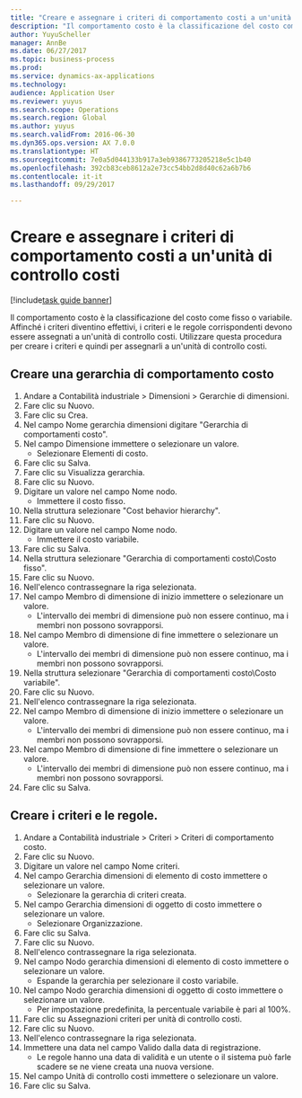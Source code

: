 ```yaml
--- 
title: "Creare e assegnare i criteri di comportamento costi a un'unità di controllo costi"
description: "Il comportamento costo è la classificazione del costo come fisso o variabile."
author: YuyuScheller
manager: AnnBe
ms.date: 06/27/2017
ms.topic: business-process
ms.prod: 
ms.service: dynamics-ax-applications
ms.technology: 
audience: Application User
ms.reviewer: yuyus
ms.search.scope: Operations
ms.search.region: Global
ms.author: yuyus
ms.search.validFrom: 2016-06-30
ms.dyn365.ops.version: AX 7.0.0
ms.translationtype: HT
ms.sourcegitcommit: 7e0a5d044133b917a3eb9386773205218e5c1b40
ms.openlocfilehash: 392cb83ceb8612a2e73cc54bb2d8d40c62a6b7b6
ms.contentlocale: it-it
ms.lasthandoff: 09/29/2017

---
```

# <a name="create-and-assign-a-cost-behavior-policy-to-a-cost-control-unit"></a>Creare e assegnare i criteri di comportamento costi a un'unità di controllo costi

[!include[task guide banner](../../includes/task-guide-banner.md)]

Il comportamento costo è la classificazione del costo come fisso o variabile. Affinché i criteri diventino effettivi, i criteri e le regole corrispondenti devono essere assegnati a un'unità di controllo costi. Utilizzare questa procedura per creare i criteri e quindi per assegnarli a un'unità di controllo costi.


## <a name="create-a-cost-behavior-hierarchy"></a>Creare una gerarchia di comportamento costo
1. Andare a Contabilità industriale > Dimensioni > Gerarchie di dimensioni.
2. Fare clic su Nuovo.
3. Fare clic su Crea.
4. Nel campo Nome gerarchia dimensioni digitare "Gerarchia di comportamenti costo".
5. Nel campo Dimensione immettere o selezionare un valore.
    * Selezionare Elementi di costo.  
6. Fare clic su Salva.
7. Fare clic su Visualizza gerarchia.
8. Fare clic su Nuovo.
9. Digitare un valore nel campo Nome nodo.
    * Immettere il costo fisso.  
10. Nella struttura selezionare "Cost behavior hierarchy".
11. Fare clic su Nuovo.
12. Digitare un valore nel campo Nome nodo.
    * Immettere il costo variabile.  
13. Fare clic su Salva.
14. Nella struttura selezionare "Gerarchia di comportamenti costo\Costo fisso".
15. Fare clic su Nuovo.
16. Nell'elenco contrassegnare la riga selezionata.
17. Nel campo Membro di dimensione di inizio immettere o selezionare un valore.
    * L'intervallo dei membri di dimensione può non essere continuo, ma i membri non possono sovrapporsi.  
18. Nel campo Membro di dimensione di fine immettere o selezionare un valore.
    * L'intervallo dei membri di dimensione può non essere continuo, ma i membri non possono sovrapporsi.  
19. Nella struttura selezionare "Gerarchia di comportamenti costo\Costo variabile".
20. Fare clic su Nuovo.
21. Nell'elenco contrassegnare la riga selezionata.
22. Nel campo Membro di dimensione di inizio immettere o selezionare un valore.
    * L'intervallo dei membri di dimensione può non essere continuo, ma i membri non possono sovrapporsi.  
23. Nel campo Membro di dimensione di fine immettere o selezionare un valore.
    * L'intervallo dei membri di dimensione può non essere continuo, ma i membri non possono sovrapporsi.  
24. Fare clic su Salva.

## <a name="create-the-policy-and-rules"></a>Creare i criteri e le regole.
1. Andare a Contabilità industriale > Criteri > Criteri di comportamento costo.
2. Fare clic su Nuovo.
3. Digitare un valore nel campo Nome criteri.
4. Nel campo Gerarchia dimensioni di elemento di costo immettere o selezionare un valore.
    * Selezionare la gerarchia di criteri creata.  
5. Nel campo Gerarchia dimensioni di oggetto di costo immettere o selezionare un valore.
    * Selezionare Organizzazione.  
6. Fare clic su Salva.
7. Fare clic su Nuovo.
8. Nell'elenco contrassegnare la riga selezionata.
9. Nel campo Nodo gerarchia dimensioni di elemento di costo immettere o selezionare un valore.
    * Espande la gerarchia per selezionare il costo variabile.  
10. Nel campo Nodo gerarchia dimensioni di oggetto di costo immettere o selezionare un valore.
    * Per impostazione predefinita, la percentuale variabile è pari al 100%.  
11. Fare clic su Assegnazioni criteri per unità di controllo costi.
12. Fare clic su Nuovo.
13. Nell'elenco contrassegnare la riga selezionata.
14. Immettere una data nel campo Valido dalla data di registrazione.
    * Le regole hanno una data di validità e un utente o il sistema può farle scadere se ne viene creata una nuova versione.  
15. Nel campo Unità di controllo costi immettere o selezionare un valore.
16. Fare clic su Salva.


